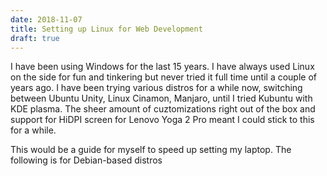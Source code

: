 ```yaml
---
date: 2018-11-07
title: Setting up Linux for Web Development
draft: true
---
```


I have been using Windows for the last 15 years. I have always used Linux on the side for fun and tinkering but never tried it full time until a couple of years ago. I have been trying various distros for a while now, switching between Ubuntu Unity, Linux Cinamon, Manjaro, until I tried Kubuntu with KDE plasma. The sheer amount of cuztomizations right out of the box and support for HiDPI screen for Lenovo Yoga 2 Pro meant I could stick to this for a while. 

This would be a guide for myself to speed up setting my laptop. The following is for Debian-based distros

